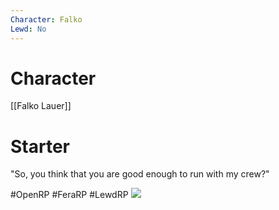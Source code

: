```yaml
---
Character: Falko
Lewd: No
---
```

# Character
[[Falko Lauer]]

# Starter
"So, you  think that you are good enough to run with my crew?"
  
#OpenRP #FeraRP #LewdRP 
![](kaz_brekker_by_merwild_daq56zi-fullview.jpg)